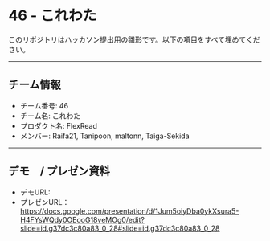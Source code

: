 # 46 - これわた

このリポジトリはハッカソン提出用の雛形です。以下の項目をすべて埋めてください。

---

## チーム情報
- チーム番号: 46
- チーム名: これわた
- プロダクト名: FlexRead
- メンバー: Raifa21, Tanipoon, maltonn, Taiga-Sekida

---

## デモ　/ プレゼン資料
- デモURL: 
- プレゼンURL： https://docs.google.com/presentation/d/1Jum5oiyDba0ykXsura5-H4FYsWQdy0OEooG18veMOg0/edit?slide=id.g37dc3c80a83_0_28#slide=id.g37dc3c80a83_0_28

